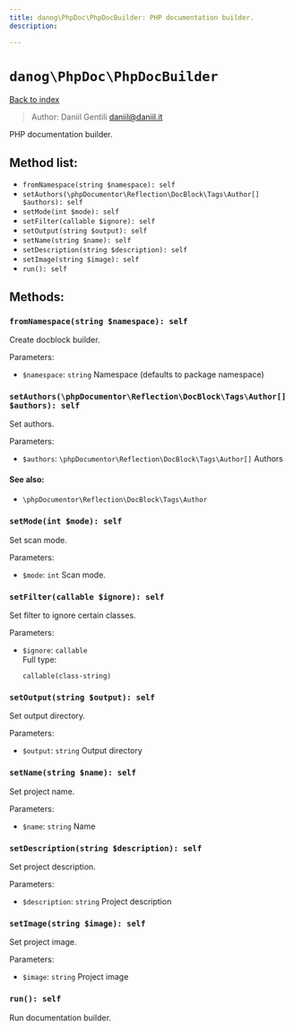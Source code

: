 ```yaml
---
title: danog\PhpDoc\PhpDocBuilder: PHP documentation builder.
description: 

---
```

# `danog\PhpDoc\PhpDocBuilder`
[Back to index](../../index.md)

> Author: Daniil Gentili <daniil@daniil.it>  
  

PHP documentation builder.  



## Method list:
* `fromNamespace(string $namespace): self`
* `setAuthors(\phpDocumentor\Reflection\DocBlock\Tags\Author[] $authors): self`
* `setMode(int $mode): self`
* `setFilter(callable $ignore): self`
* `setOutput(string $output): self`
* `setName(string $name): self`
* `setDescription(string $description): self`
* `setImage(string $image): self`
* `run(): self`

## Methods:
### `fromNamespace(string $namespace): self`

Create docblock builder.


Parameters:
* `$namespace`: `string` Namespace (defaults to package namespace)  



### `setAuthors(\phpDocumentor\Reflection\DocBlock\Tags\Author[] $authors): self`

Set authors.


Parameters:
* `$authors`: `\phpDocumentor\Reflection\DocBlock\Tags\Author[]` Authors  


#### See also: 
* `\phpDocumentor\Reflection\DocBlock\Tags\Author`




### `setMode(int $mode): self`

Set scan mode.


Parameters:
* `$mode`: `int` Scan mode.  



### `setFilter(callable $ignore): self`

Set filter to ignore certain classes.


Parameters:
* `$ignore`: `callable`   
  Full type:
  ```
  callable(class-string)
  ```



### `setOutput(string $output): self`

Set output directory.


Parameters:
* `$output`: `string` Output directory  



### `setName(string $name): self`

Set project name.


Parameters:
* `$name`: `string` Name  



### `setDescription(string $description): self`

Set project description.


Parameters:
* `$description`: `string` Project description  



### `setImage(string $image): self`

Set project image.


Parameters:
* `$image`: `string` Project image  



### `run(): self`

Run documentation builder.




